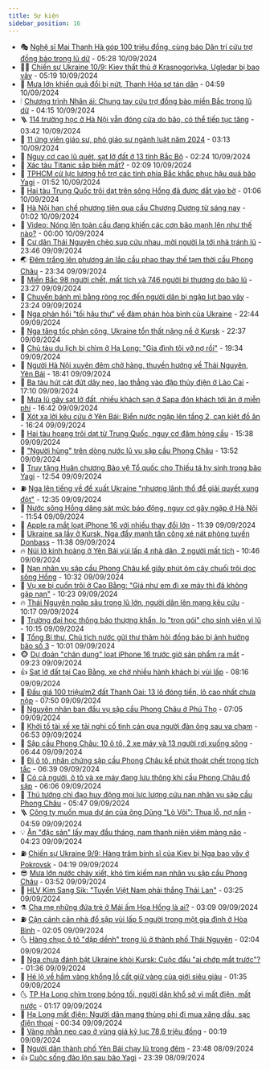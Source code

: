 ```yaml
---
title: Sự kiện
sidebar_position: 16
---
```


<!-- dantri-su-kien:START -->
- 🎭 [Nghệ sĩ Mai Thanh Hà góp 100 triệu đồng, cùng báo Dân trí cứu trợ đồng bào trong lũ dữ](https://dantri.com.vn/giai-tri/nghe-si-mai-thanh-ha-gop-100-trieu-dong-cung-bao-dan-tri-cuu-tro-dong-bao-trong-lu-du-20240910120357063.htm) - 05:28 10/09/2024
- 👨‍🏫 [Chiến sự Ukraine 10/9: Kiev thất thủ ở Krasnogorivka, Ugledar bị bao vây](https://dantri.com.vn/the-gioi/chien-su-ukraine-109-kiev-that-thu-o-krasnogorivka-ugledar-bi-bao-vay-20240910095810105.htm) - 05:19 10/09/2024
- 🌮 [Mưa lớn khiến quả đồi bị nứt, Thanh Hóa sơ tán dân](https://dantri.com.vn/xa-hoi/mua-lon-khien-qua-doi-bi-nut-thanh-hoa-so-tan-dan-20240910113753824.htm) - 04:59 10/09/2024
- 🕯 [Chương trình Nhân ái: Chung tay cứu trợ đồng bào miền Bắc trong lũ dữ](https://dantri.com.vn/tam-long-nhan-ai/chuong-trinh-nhan-ai-chung-tay-cuu-tro-dong-bao-mien-bac-trong-lu-du-20240910105559000.htm) - 04:15 10/09/2024
- 🪜 [114 trường học ở Hà Nội vẫn đóng cửa do bão, có thể tiếp tục tăng](https://dantri.com.vn/giao-duc/114-truong-hoc-o-ha-noi-van-dong-cua-do-bao-co-the-tiep-tuc-tang-20240910103225273.htm) - 03:42 10/09/2024
- 🐘 [11 ứng viên giáo sư, phó giáo sư ngành luật năm 2024](https://dantri.com.vn/giao-duc/11-ung-vien-giao-su-pho-giao-su-nganh-luat-nam-2024-20240910095457365.htm) - 03:13 10/09/2024
- 🤔 [Nguy cơ cao lũ quét, sạt lở đất ở 13 tỉnh Bắc Bộ](https://dantri.com.vn/xa-hoi/nguy-co-cao-lu-quet-sat-lo-dat-o-13-tinh-bac-bo-20240910082719218.htm) - 02:24 10/09/2024
- 🧠 [Xác tàu Titanic sắp biến mất?](https://dantri.com.vn/du-lich/xac-tau-titanic-sap-bien-mat-20240906172641142.htm) - 02:09 10/09/2024
- 📝 [TPHCM cử lực lượng hỗ trợ các tỉnh phía Bắc khắc phục hậu quả bão Yagi](https://dantri.com.vn/xa-hoi/tphcm-cu-luc-luong-ho-tro-cac-tinh-phia-bac-khac-phuc-hau-qua-bao-yagi-20240910083647032.htm) - 01:52 10/09/2024
- 🦏 [Hai tàu Trung Quốc trôi dạt trên sông Hồng đã được dắt vào bờ](https://dantri.com.vn/xa-hoi/hai-tau-trung-quoc-troi-dat-tren-song-hong-da-duoc-dat-vao-bo-20240910080028415.htm) - 01:06 10/09/2024
- 🥰 [Hà Nội hạn chế phương tiện qua cầu Chương Dương từ sáng nay](https://dantri.com.vn/xa-hoi/ha-noi-han-che-phuong-tien-qua-cau-chuong-duong-tu-sang-nay-20240910074938737.htm) - 01:02 10/09/2024
- 🤗 [Video: Nóng lên toàn cầu đang khiến các cơn bão mạnh lên như thế nào?](https://dantri.com.vn/khoa-hoc-cong-nghe/video-nong-len-toan-cau-dang-khien-cac-con-bao-manh-len-nhu-the-nao-20240910021727076.htm) - 00:00 10/09/2024
- 🌈 [Cư dân Thái Nguyên chèo sup cứu nhau, mời người lạ tới nhà tránh lũ](https://dantri.com.vn/doi-song/cu-dan-thai-nguyen-cheo-sup-cuu-nhau-moi-nguoi-la-toi-nha-tranh-lu-20240910010041225.htm) - 23:46 09/09/2024
- 🌏 [Đêm trắng lên phương án lắp cầu phao thay thế tạm thời cầu Phong Châu](https://dantri.com.vn/xa-hoi/dem-trang-len-phuong-an-lap-cau-phao-thay-the-tam-thoi-cau-phong-chau-20240910060815968.htm) - 23:34 09/09/2024
- 💄 [Miền Bắc 98 người chết, mất tích và 746 người bị thương do bão lũ](https://dantri.com.vn/xa-hoi/mien-bac-98-nguoi-chet-mat-tich-va-746-nguoi-bi-thuong-do-bao-lu-20240910054716234.htm) - 23:27 09/09/2024
- 👺 [Chuyển bánh mì bằng ròng rọc đến người dân bị ngập lụt bao vây](https://dantri.com.vn/an-sinh/chuyen-banh-mi-bang-rong-roc-den-nguoi-dan-bi-ngap-lut-bao-vay-20240910001903413.htm) - 23:24 09/09/2024
- 👹 [Nga phản hồi &quot;tối hậu thư&quot; về đàm phán hòa bình của Ukraine](https://dantri.com.vn/the-gioi/nga-phan-hoi-toi-hau-thu-ve-dam-phan-hoa-binh-cua-ukraine-20240910051837798.htm) - 22:44 09/09/2024
- 🌊 [Nga tăng tốc phản công, Ukraine tổn thất nặng nề ở Kursk](https://dantri.com.vn/the-gioi/nga-tang-toc-phan-cong-ukraine-ton-that-nang-ne-o-kursk-20240910001415489.htm) - 22:37 09/09/2024
- 🤠 [Chủ tàu du lịch bị chìm ở Hạ Long: &quot;Gia đình tôi vỡ nợ rồi&quot;](https://dantri.com.vn/xa-hoi/chu-tau-du-lich-bi-chim-o-ha-long-gia-dinh-toi-vo-no-roi-20240910002605217.htm) - 19:34 09/09/2024
- 🎊 [Người Hà Nội xuyên đêm chở hàng, thuyền hướng về Thái Nguyên, Yên Bái](https://dantri.com.vn/doi-song/nguoi-ha-noi-xuyen-dem-cho-hang-thuyen-huong-ve-thai-nguyen-yen-bai-20240910010847775.htm) - 18:41 09/09/2024
- 🐘 [Ba tàu hút cát đứt dây neo, lao thẳng vào đập thủy điện ở Lào Cai](https://dantri.com.vn/xa-hoi/ba-tau-hut-cat-dut-day-neo-lao-thang-vao-dap-thuy-dien-o-lao-cai-20240909230809570.htm) - 17:10 09/09/2024
- 💂 [Mưa lũ gây sạt lở đất, nhiều khách sạn ở Sapa đón khách tới ăn ở miễn phí](https://dantri.com.vn/du-lich/mua-lu-gay-sat-lo-dat-nhieu-khach-san-o-sapa-don-khach-toi-an-o-mien-phi-20240909233841847.htm) - 16:42 09/09/2024
- 👹 [Xót xa lời kêu cứu ở Yên Bái: Biển nước ngập lên tầng 2, cạn kiệt đồ ăn](https://dantri.com.vn/doi-song/xot-xa-loi-keu-cuu-o-yen-bai-bien-nuoc-ngap-len-tang-2-can-kiet-do-an-20240909231641621.htm) - 16:24 09/09/2024
- 🦒 [Hai tàu hoang trôi dạt từ Trung Quốc, nguy cơ đâm hỏng cầu](https://dantri.com.vn/xa-hoi/hai-tau-hoang-troi-dat-tu-trung-quoc-nguy-co-dam-hong-cau-20240909221032944.htm) - 15:38 09/09/2024
- 🗽 [&quot;Người hùng&quot; trên dòng nước lũ vụ sập cầu Phong Châu](https://dantri.com.vn/xa-hoi/nguoi-hung-tren-dong-nuoc-lu-vu-sap-cau-phong-chau-20240909202647162.htm) - 13:52 09/09/2024
- 💄 [Truy tặng Huân chương Bảo vệ Tổ quốc cho Thiếu tá hy sinh trong bão Yagi](https://dantri.com.vn/xa-hoi/truy-tang-huan-chuong-bao-ve-to-quoc-cho-thieu-ta-hy-sinh-trong-bao-yagi-20240909194000377.htm) - 12:54 09/09/2024
- ⛽️ [Nga lên tiếng về đề xuất Ukraine &quot;nhượng lãnh thổ để giải quyết xung đột&quot;](https://dantri.com.vn/the-gioi/nga-len-tieng-ve-de-xuat-ukraine-nhuong-lanh-tho-de-giai-quyet-xung-dot-20240909192841940.htm) - 12:35 09/09/2024
- 🥷 [Nước sông Hồng dâng sát mức báo động, nguy cơ gây ngập ở Hà Nội](https://dantri.com.vn/xa-hoi/nuoc-song-hong-dang-sat-muc-bao-dong-nguy-co-gay-ngap-o-ha-noi-20240909183821142.htm) - 11:54 09/09/2024
- 🤖 [Apple ra mắt loạt iPhone 16 với nhiều thay đổi lớn](https://dantri.com.vn/suc-manh-so/apple-ra-mat-loat-iphone-16-voi-nhieu-thay-doi-lon-20240909182834404.htm) - 11:39 09/09/2024
- 🌊 [Ukraine sa lầy ở Kursk, Nga đẩy mạnh tấn công xé nát phòng tuyến Donbass](https://dantri.com.vn/the-gioi/ukraine-sa-lay-o-kursk-nga-day-manh-tan-cong-xe-nat-phong-tuyen-donbass-20240904145117828.htm) - 11:38 09/09/2024
- 🔥 [Núi lở kinh hoàng ở Yên Bái vùi lấp 4 nhà dân, 2 người mất tích](https://dantri.com.vn/xa-hoi/nui-lo-kinh-hoang-o-yen-bai-vui-lap-4-nha-dan-2-nguoi-mat-tich-20240909172310710.htm) - 10:46 09/09/2024
- 🦏 [Nạn nhân vụ sập cầu Phong Châu kể giây phút ôm cây chuối trôi dọc sông Hồng](https://dantri.com.vn/xa-hoi/nan-nhan-vu-sap-cau-phong-chau-ke-giay-phut-om-cay-chuoi-troi-doc-song-hong-20240909171030537.htm) - 10:32 09/09/2024
- 🐘 [Vụ xe bị cuốn trôi ở Cao Bằng: &quot;Giá như em đi xe máy thì đã không gặp nạn&quot;](https://dantri.com.vn/doi-song/vu-xe-bi-cuon-troi-o-cao-bang-gia-nhu-em-di-xe-may-thi-da-khong-gap-nan-20240909171047396.htm) - 10:23 09/09/2024
- 🔥 [Thái Nguyên ngập sâu trong lũ lớn, người dân lên mạng kêu cứu](https://dantri.com.vn/xa-hoi/thai-nguyen-ngap-sau-trong-lu-lon-nguoi-dan-len-mang-keu-cuu-20240909170230654.htm) - 10:17 09/09/2024
- 💼 [Trường đại học thông báo thượng khẩn, lo &quot;trọn gói&quot; cho sinh viên vì lũ](https://dantri.com.vn/giao-duc/truong-dai-hoc-thong-bao-thuong-khan-lo-tron-goi-cho-sinh-vien-vi-lu-20240909170252834.htm) - 10:15 09/09/2024
- 🚀 [Tổng Bí thư, Chủ tịch nước gửi thư thăm hỏi đồng bào bị ảnh hưởng bão số 3](https://dantri.com.vn/xa-hoi/tong-bi-thu-chu-tich-nuoc-gui-thu-tham-hoi-dong-bao-bi-anh-huong-bao-so-3-20240909165748247.htm) - 10:01 09/09/2024
- 🐵 [Dự đoán &quot;chân dung&quot; loạt iPhone 16 trước giờ sản phẩm ra mắt](https://dantri.com.vn/suc-manh-so/du-doan-chan-dung-loat-iphone-16-truoc-gio-san-pham-ra-mat-20240909003613465.htm) - 09:23 09/09/2024
- 👍 [Sạt lở đất tại Cao Bằng, xe chở nhiều hành khách bị vùi lấp](https://dantri.com.vn/xa-hoi/sat-lo-dat-tai-cao-bang-xe-cho-nhieu-hanh-khach-bi-vui-lap-20240909151236281.htm) - 08:16 09/09/2024
- 🚦 [Đấu giá 100 triệu/m2 đất Thanh Oai: 13 lô đóng tiền, lô cao nhất chưa nộp](https://dantri.com.vn/bat-dong-san/dau-gia-100-trieum2-dat-thanh-oai-13-lo-dong-tien-lo-cao-nhat-chua-nop-20240909144001312.htm) - 07:50 09/09/2024
- 🥸 [Nguyên nhân ban đầu vụ sập cầu Phong Châu ở Phú Thọ](https://dantri.com.vn/xa-hoi/nguyen-nhan-ban-dau-vu-sap-cau-phong-chau-o-phu-tho-20240909135712172.htm) - 07:05 09/09/2024
- 🥷 [Khởi tố tài xế xe tải nghi cố tình cán qua người đàn ông sau va chạm](https://dantri.com.vn/phap-luat/khoi-to-tai-xe-xe-tai-nghi-co-tinh-can-qua-nguoi-dan-ong-sau-va-cham-20240829141342107.htm) - 06:53 09/09/2024
- 🤡 [Sập cầu Phong Châu: 10 ô tô, 2 xe máy và 13 người rơi xuống sông](https://dantri.com.vn/xa-hoi/sap-cau-phong-chau-10-o-to-2-xe-may-va-13-nguoi-roi-xuong-song-20240909133506696.htm) - 06:44 09/09/2024
- 🥳 [Đi ô tô, nhân chứng sập cầu Phong Châu kể phút thoát chết trong tích tắc](https://dantri.com.vn/doi-song/di-o-to-nhan-chung-sap-cau-phong-chau-ke-phut-thoat-chet-trong-tich-tac-20240909130613635.htm) - 06:39 09/09/2024
- 🤩 [Có cả người, ô tô và xe máy đang lưu thông khi cầu Phong Châu đổ sập](https://dantri.com.vn/xa-hoi/co-ca-nguoi-o-to-va-xe-may-dang-luu-thong-khi-cau-phong-chau-do-sap-20240909123452441.htm) - 06:06 09/09/2024
- 🎡 [Thủ tướng chỉ đạo huy động mọi lực lượng cứu nạn nhân vụ sập cầu Phong Châu](https://dantri.com.vn/xa-hoi/thu-tuong-chi-dao-huy-dong-moi-luc-luong-cuu-nan-nhan-vu-sap-cau-phong-chau-20240909123543883.htm) - 05:47 09/09/2024
- 🪜 [Công ty muốn mua dự án của ông Dũng &quot;Lò Vôi&quot;: Thua lỗ, nợ nần](https://dantri.com.vn/kinh-doanh/cong-ty-muon-mua-du-an-cua-ong-dung-lo-voi-thua-lo-no-nan-20240909111632579.htm) - 04:59 09/09/2024
- 💡 [Ăn &quot;đặc sản&quot; lấy may đầu tháng, nam thanh niên viêm màng não](https://dantri.com.vn/suc-khoe/an-dac-san-lay-may-dau-thang-nam-thanh-nien-viem-mang-nao-20240909105139605.htm) - 04:23 09/09/2024
- ⛽️ [Chiến sự Ukraine 9/9: Hàng trăm binh sĩ của Kiev bị Nga bao vây ở Pokrovsk](https://dantri.com.vn/the-gioi/chien-su-ukraine-99-hang-tram-binh-si-cua-kiev-bi-nga-bao-vay-o-pokrovsk-20240909102449522.htm) - 04:19 09/09/2024
- 😎 [Mưa lớn nước chảy xiết, khó tìm kiếm nạn nhân vụ sập cầu Phong Châu](https://dantri.com.vn/xa-hoi/mua-lon-nuoc-chay-xiet-kho-tim-kiem-nan-nhan-vu-sap-cau-phong-chau-20240909104422944.htm) - 03:52 09/09/2024
- 🗽 [HLV Kim Sang Sik: &quot;Tuyển Việt Nam phải thắng Thái Lan&quot;](https://dantri.com.vn/the-thao/hlv-kim-sang-sik-tuyen-viet-nam-phai-thang-thai-lan-20240909100521987.htm) - 03:25 09/09/2024
- ⚗️ [Cha mẹ những đứa trẻ ở Mái ấm Hoa Hồng là ai?](https://dantri.com.vn/an-sinh/cha-me-nhung-dua-tre-o-mai-am-hoa-hong-la-ai-20240909011649525.htm) - 03:09 09/09/2024
- ⛽️ [Cận cảnh căn nhà đổ sập vùi lấp 5 người trong một gia đình ở Hòa Bình](https://dantri.com.vn/xa-hoi/can-canh-can-nha-do-sap-vui-lap-5-nguoi-trong-mot-gia-dinh-o-hoa-binh-20240909083536468.htm) - 02:05 09/09/2024
- 🌜 [Hàng chục ô tô &quot;dập dềnh&quot; trong lũ ở thành phố Thái Nguyên](https://dantri.com.vn/xa-hoi/hang-chuc-o-to-dap-denh-trong-lu-o-thanh-pho-thai-nguyen-20240909085315754.htm) - 02:04 09/09/2024
- 🦩 [Nga chưa đánh bật Ukraine khỏi Kursk: Cuộc đấu &quot;ai chớp mắt trước&quot;?](https://dantri.com.vn/the-gioi/nga-chua-danh-bat-ukraine-khoi-kursk-cuoc-dau-ai-chop-mat-truoc-20240830185028297.htm) - 01:36 09/09/2024
- 🦒 [Hé lộ về hầm vàng khổng lồ cất giữ vàng của giới siêu giàu](https://dantri.com.vn/kinh-doanh/he-lo-ve-ham-vang-khong-lo-cat-giu-vang-cua-gioi-sieu-giau-20240824123115348.htm) - 01:35 09/09/2024
- 🌜 [TP Hạ Long chìm trong bóng tối, người dân khổ sở vì mất điện, mất nước](https://dantri.com.vn/xa-hoi/tp-ha-long-chim-trong-bong-toi-nguoi-dan-kho-so-vi-mat-dien-mat-nuoc-20240909002653728.htm) - 01:17 09/09/2024
- 🐎 [Hạ Long mất điện: Người dân mang thùng phi đi mua xăng dầu, sạc điện thoại](https://dantri.com.vn/xa-hoi/ha-long-mat-dien-nguoi-dan-mang-thung-phi-di-mua-xang-dau-sac-dien-thoai-20240909020359121.htm) - 00:34 09/09/2024
- 🌋 [Vàng nhẫn neo cao ở vùng giá kỷ lục 78,6 triệu đồng](https://dantri.com.vn/kinh-doanh/vang-nhan-neo-cao-o-vung-gia-ky-luc-786-trieu-dong-20240909071206385.htm) - 00:19 09/09/2024
- 🧰 [Người dân thành phố Yên Bái chạy lũ trong đêm](https://dantri.com.vn/xa-hoi/nguoi-dan-thanh-pho-yen-bai-chay-lu-trong-dem-20240909003202241.htm) - 23:48 08/09/2024
- 👍 [Cuộc sống đảo lộn sau bão Yagi](https://dantri.com.vn/xa-hoi/cuoc-song-dao-lon-sau-bao-yagi-20240909011939063.htm) - 23:39 08/09/2024<!-- dantri-su-kien:END -->

